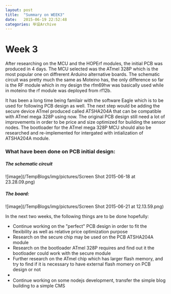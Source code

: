 ```yaml
---
layout: post
title:  "Summary on WEEK3"
date:   2015-06-19 22:52:48
categories: 毕设Archive
---
```


# Week 3
After researching on the MCU and the HOPErf modules, the initial PCB was produced in 4 days. The MCU selected was the ATmel 328P which is the most popular one on diffrerent Arduino alternative boards. The schematic circuit was pretty much the same as Moteino has, the only difference so far is the RF module which in my design the rfm69hw was basically used while in moteino the rf module was deployed from rf12b.


It has been a long time being familair with the software Eagle which is to be used for following PCB design as well. The next step would be adding the secure device ATmel produced called ATSHA204A that can be compatible with ATmel mega 328P using now. The original PCB design still need a lot of improvements in order to be price and size optimized for building the sensor nodes. The bootloader for the ATmel mega 328P MCU should also be researched and re-implemented for intergated with intialization of ATSHA204A module.

### What have been done on PCB initial design:

##### The schematic circuit


![image](/TempBlogs/img/pictures/Screen Shot 2015-06-18 at 23.28.09.png)

##### The board:

![image](/TempBlogs/img/pictures/Screen Shot 2015-06-21 at 12.13.59.png)

In the next two weeks, the following things are to be done hopefully:

* Continue working on the "perfect" PCB design in order to fit the flexibility as well as relative price optimization purpose
* Research on the secure chip may be used on the PCB ATSHA204A module
* Research on the bootloader ATmel 328P requires and find out it the bootloader could work with the secure module
* Further research on the ATmel chip which has larger flash memory, and try to find if it is necessary to have external flash momery on PCB design or not
*
* Continue working on some nodejs development, transfer the simple blog building to a simple CMS



